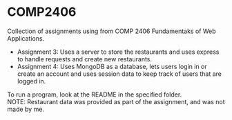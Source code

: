 # COMP2406
Collection of assignments using from COMP 2406 Fundamentaks of Web Applications.
- Assignment 3: Uses a server to store the restaurants and uses express to handle requests and create new restaurants.
- Assignment 4: Uses MongoDB as a database, lets users login in or create an account and uses session data to keep track of users that are logged in.

To run a program, look at the README in the specified folder.\
NOTE: Restaurant data was provided as part of the assignment, and was not made by me.
